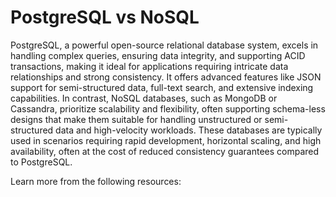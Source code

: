 # PostgreSQL vs NoSQL

PostgreSQL, a powerful open-source relational database system, excels in handling complex queries, ensuring data integrity, and supporting ACID transactions, making it ideal for applications requiring intricate data relationships and strong consistency. It offers advanced features like JSON support for semi-structured data, full-text search, and extensive indexing capabilities. In contrast, NoSQL databases, such as MongoDB or Cassandra, prioritize scalability and flexibility, often supporting schema-less designs that make them suitable for handling unstructured or semi-structured data and high-velocity workloads. These databases are typically used in scenarios requiring rapid development, horizontal scaling, and high availability, often at the cost of reduced consistency guarantees compared to PostgreSQL.

Learn more from the following resources:

